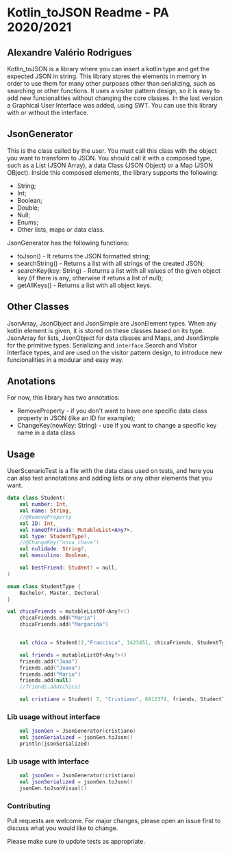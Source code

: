 # Kotlin_toJSON Readme - PA 2020/2021
## Alexandre Valério Rodrigues

Kotlin_toJSON is a library where you can insert a kotlin type and get the expected JSON in string. This library stores the elements in memory in order to use them for many other purposes other than serializing, such as searching or other functions. It uses a visitor pattern design, so it is easy to add new funcionalities without changing the core classes.
In the last version a Graphical User Interface was added, using SWT. You can use this library with or without the interface.

## JsonGenerator

This is the class called by the user. You must call this class with the object you want to transform to JSON. You should call it with a composed type, such as a List (JSON Array), a data Class (JSON Object) or a Map (JSON OBject). Inside this composed elements, the library supports the following:
- String;
- Int;
- Boolean;
- Double;
- Null;
- Enums;
- Other lists, maps or data class.

JsonGenerator has the following functions:
- toJson() - It returns the JSON formatted string;
- searchString() - Returns a list with all strings of the created JSON;
- searchKey(key: String) - Returns a list with all values of the given object key (if there is any, otherwise if retuns a list of null);
- getAllKeys() - Returns a list with all object keys.

## Other Classes

JsonArray, JsonObject and JsonSimple are JsonElement types. When any kotlin element is given, it is stored on these classes based on its type. JsonArray for lists, JsonObject for data classes and Maps, and JsonSimple for the primitive types. Serializing and `interface`.Search and Visitor Interface types, and are used on the visitor pattern design, to introduce new funcionalities in a modular and easy way.

## Anotations

For now, this library has two annotatios:
- RemoveProperty - if you don't want to have one specific data class property in JSON (like an ID for example);
- ChangeKey(newKey: String) - use if you want to change a specific key name in a data class

## Usage

UserScenarioTest is a file with the data class used on tests, and here you can also test annotations and adding lists or any other elements that you want.

```kotlin
data class Student(
    val number: Int,
    val name: String,
    //@RemoveProperty
    val ID: Int,
    val nameOfFriends: MutableList<Any?>,
    val type: StudentType?,
    //@ChangeKey("nova chave")
    val nulidade: String?,
    val masculino: Boolean,

    val bestFriend: Student? = null,
)

enum class StudentType {
    Bachelor, Master, Doctoral
}

val chicaFriends = mutableListOf<Any?>()
    chicaFriends.add("Maria")
    chicaFriends.add("Margarida")


    val chica = Student(2,"Francisca", 1423451, chicaFriends, StudentType.Bachelor, null, false)

    val friends = mutableListOf<Any?>()
    friends.add("Joao")
    friends.add("Joana")
    friends.add("Mario")
    friends.add(null)
    //friends.add(chica)

    val cristiano = Student( 7, "Cristiano", 6812374, friends, StudentType.Doctoral, null, true, chica)

```

### Lib usage without interface
```kotlin
    val jsonGen = JsonGenerator(cristiano)
    val jsonSerialized = jsonGen.toJson()
    println(jsonSerialized)
```

### Lib usage with interface
```kotlin
    val jsonGen = JsonGenerator(cristiano)
    val jsonSerialized = jsonGen.toJson()
    jsonGen.toJsonVisual()
```


### Contributing

Pull requests are welcome. For major changes, please open an issue first to discuss what you would like to change.

Please make sure to update tests as appropriate.
